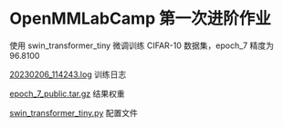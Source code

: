 # OpenMMLabCamp 第一次进阶作业
使用 swin_transformer_tiny 微调训练 CIFAR-10 数据集，epoch_7 精度为 96.8100

[20230206_114243.log](https://github.com/ThinkWD/OpenMMLabCamp_myHomeWork/blob/main/homework_1_advance_cifar/20230206_114243.log) 训练日志

[epoch_7_public.tar.gz](https://github.com/ThinkWD/OpenMMLabCamp_myHomeWork/blob/main/homework_1_advance_cifar/epoch_7_public.tar.gz) 结果权重

[swin_transformer_tiny.py](https://github.com/ThinkWD/OpenMMLabCamp_myHomeWork/blob/main/homework_1_advance_cifar/swin_transformer_tiny.py) 配置文件
